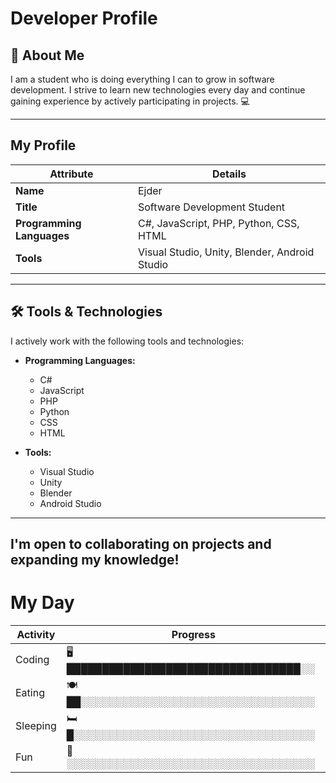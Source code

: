 # Developer Profile

## 📜 About Me
I am a student who is doing everything I can to grow in software development. I strive to learn new technologies every day and continue gaining experience by actively participating in projects. 💻

---

## My Profile

| **Attribute**             | **Details**                                      |
|---------------------------|--------------------------------------------------|
| **Name**                  | Ejder                                            |
| **Title**                 | Software Development Student                     |
| **Programming Languages** | C#, JavaScript, PHP, Python, CSS, HTML           |
| **Tools**                 | Visual Studio, Unity, Blender, Android Studio    |

---

## 🛠️ Tools & Technologies

I actively work with the following tools and technologies:

- **Programming Languages:**
  - C#
  - JavaScript
  - PHP
  - Python
  - CSS
  - HTML

- **Tools:**
  - Visual Studio
  - Unity
  - Blender
  - Android Studio

---

## I'm open to collaborating on projects and expanding my knowledge!

# My Day

| Activity      | Progress                                |
|---------------|-----------------------------------------|
| Coding        | 🖥️ █████████████████████████████████░░  |
| Eating        | 🍽️ ██░░░░░░░░░░░░░░░░░░░░░░░░░░░░░░░░░  |
| Sleeping      | 🛏️ █░░░░░░░░░░░░░░░░░░░░░░░░░░░░░░░░░░  |
| Fun           | 🎉 ░░░░░░░░░░░░░░░░░░░░░░░░░░░░░░░░░░░  |

